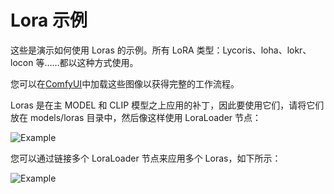 # Lora 示例

这些是演示如何使用 Loras 的示例。所有 LoRA 类型：Lycoris、loha、lokr、locon 等……都以这种方式使用。

您可以在[ComfyUI](https://github.com/comfyanonymous/ComfyUI)中加载这些图像以获得完整的工作流程。

Loras 是在主 MODEL 和 CLIP 模型之上应用的补丁，因此要使用它们，请将它们放在 models/loras 目录中，然后像这样使用 LoraLoader 节点：

![Example](lora.png)

您可以通过链接多个 LoraLoader 节点来应用多个 Loras，如下所示：

![Example](lora_multiple.png)
